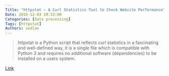 ```yaml
---
Title: "httpstat – A Curl Statistics Tool to Check Website Performance"
Date: 2016-12-03 19:33:00
Categories: [data processing]
Tags: [httpstat]
Authors: sedlav
---
```


> httpstat is a Python script that reflects curl statistics in a fascinating and well-defined way, it is a single file which is compatible with Python 3 and requires no additional software (dependencies) to be installed on a users system.

[Link](http://www.tecmint.com/httpstat-curl-statistics-tool-check-website-performance/)
